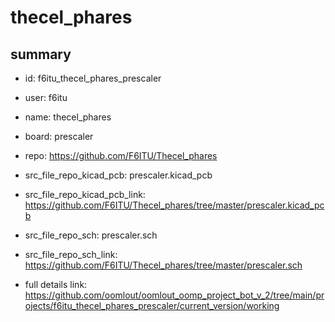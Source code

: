 # thecel_phares
 
## summary 
* id: f6itu_thecel_phares_prescaler
* user: f6itu
* name: thecel_phares
* board: prescaler
* repo: https://github.com/F6ITU/Thecel_phares
* src_file_repo_kicad_pcb: prescaler.kicad_pcb
* src_file_repo_kicad_pcb_link: https://github.com/F6ITU/Thecel_phares/tree/master/prescaler.kicad_pcb


* src_file_repo_sch: prescaler.sch
* src_file_repo_sch_link: https://github.com/F6ITU/Thecel_phares/tree/master/prescaler.sch
* full details link: https://github.com/oomlout/oomlout_oomp_project_bot_v_2/tree/main/projects/f6itu_thecel_phares_prescaler/current_version/working  







